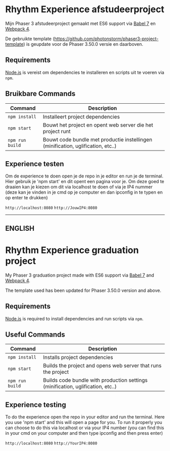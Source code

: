 # Rhythm Experience afstudeerproject

Mijn Phaser 3 afstudeerproject gemaakt met ES6 support via [Babel 7](https://babeljs.io/) en [Webpack 4](https://webpack.js.org/).

De gebruikte template (https://github.com/photonstorm/phaser3-project-template) is geupdate voor de Phaser 3.50.0 versie en daarboven.

## Requirements

[Node.js](https://nodejs.org) is vereist om dependencies te installeren en scripts uit te voeren via `npm`.

## Bruikbare Commands

| Command | Description |
|---------|-------------|
| `npm install` | Installeert project dependencies |
| `npm start` | Bouwt het project en opent web server die het project runt |
| `npm run build` | Bouwt code bundle met productie instellingen (minification, uglification, etc..) |

## Experience testen
Om de experience te doen open je de repo in je editor en run je de terminal. Hier gebruik je 'npm start' en dit opent een pagina voor je.
Om deze goed te draaien kan je kiezen om dit via localhost te doen of via je IP4 nummer (deze kan je vinden in je cmd op je computer en dan ipconfig in te typen en op enter te drukken)

`http://localhost:8080`
`http://JouwIP4:8080`

----------------------

## ENGLISH

# Rhythm Experience graduation project

My Phaser 3 graduation project made with ES6 support via [Babel 7](https://babeljs.io/) and [Webpack 4](https://webpack.js.org/).

The template used has been updated for Phaser 3.50.0 version and above.

## Requirements

[Node.js](https://nodejs.org) is required to install dependencies and run scripts via `npm`.

## Useful Commands

| Command | Description |
|---------|-------------|
| `npm install` | Installs project dependencies |
| `npm start` | Builds the project and opens web server that runs the project |
| `npm run build` | Builds code bundle with production settings (minification, uglification, etc..) |

## Experience testing
To do the experience open the repo in your editor and run the terminal. Here you use 'npm start' and this will open a page for you.
To run it properly you can choose to do this via localhost or via your IP4 number (you can find this in your cmd on your computer and then type ipconfig and then press enter)

`http://localhost:8080`
`http://YourIP4:8080`
